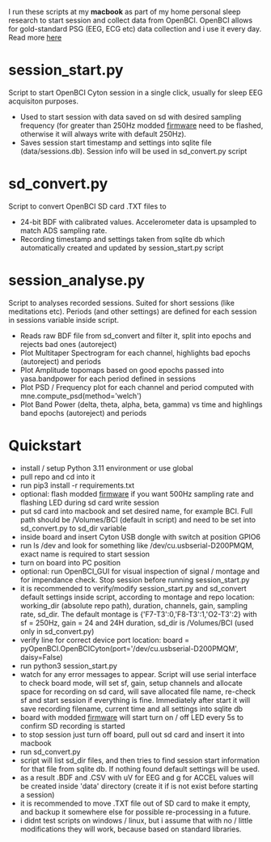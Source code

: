 I run these scripts at my **macbook** as part of my home personal sleep research to start session and collect data from OpenBCI. 
OpenBCI allows for gold-standard PSG (EEG, ECG etc) data collection and i use it every day. Read more [here](https://blog.kto.to/hypnodyne-zmax-vs-openbci-eeg-psg)

# session_start.py
Script to start OpenBCI Cyton session in a single click, usually for sleep EEG acquisiton purposes. 
* Used to start session with data saved on sd with desired sampling frequency (for greater than 250Hz modded [firmware](https://github.com/roflecopter/OpenBCI_Cyton_Library_SD) need to be flashed, otherwise it will always write with default 250Hz).
* Saves session start timestamp and settings into sqlite file (data/sessions.db). Session info will be used in sd_convert.py script

# sd_convert.py
Script to convert OpenBCI SD card .TXT files to 
* 24-bit BDF with calibrated values. Accelerometer data is upsampled to match ADS sampling rate.
* Recording timestamp and settings taken from sqlite db which automatically created and updated by session_start.py script

# session_analyse.py
Script to analyses recorded sessions. Suited for short sessions (like meditations etc).
Periods (and other settings) are defined for each session in sessions variable inside script.
* Reads raw BDF file from sd_convert and filter it, split into epochs and rejects bad ones (autoreject)
* Plot Multitaper Spectrogram for each channel, highlights bad epochs (autoreject) and periods
* Plot Amplitude topomaps based on good epochs passed into yasa.bandpower for each period defined in sessions
* Plot PSD / Frequency plot for each channel and period computed with mne.compute_psd(method='welch')
* Plot Band Power (delta, theta, alpha, beta, gamma) vs time and highlings band epochs (autoreject) and periods

# Quickstart
* install / setup Python 3.11 environment or use global
* pull repo and cd into it
* run pip3 install -r requirements.txt
* optional: flash modded [firmware](https://github.com/roflecopter/OpenBCI_Cyton_Library_SD) if you want 500Hz sampling rate and flashing LED during sd card write session
* put sd card into macbook and set desired name, for example BCI. Full path should be /Volumes/BCI (default in script) and need to be set into sd_convert.py to sd_dir variable
* inside board and insert Cyton USB dongle with switch at position GPIO6
* run ls /dev and look for something like /dev/cu.usbserial-D200PMQM, exact name is required to start session
* turn on board into PC position
* optional: run OpenBCI_GUI for visual inspection of signal / montage and for impendance check. Stop session before running session_start.py
* it is recommended to verify/modify session_start.py and sd_convert default settings inside script, according to montage and repo location: working_dir (absolute repo path), duration, channels, gain, sampling rate, sd_dir. The default montage is {'F7-T3':0,'F8-T3':1,'O2-T3':2} with sf = 250Hz, gain = 24 and 24H duration, sd_dir is /Volumes/BCI (used only in sd_convert.py)
* verify line for correct device port location: board = pyOpenBCI.OpenBCICyton(port='/dev/cu.usbserial-D200PMQM', daisy=False)
* run python3 session_start.py
* watch for any error messages to appear. Script will use serial interface to check board mode, will set sf, gain, setup channels and allocate space for recording on sd card, will save allocated file name, re-check sf and start session if everything is fine. Immediately after start it will save recording filename, current time and all settings into sqlite db
* board with modded [firmware](https://github.com/roflecopter/OpenBCI_Cyton_Library_SD) will start turn on / off LED every 5s to confirm SD recording is started
* to stop session just turn off board, pull out sd card and insert it into macbook
* run sd_convert.py
* script will list sd_dir files, and then tries to find session start information for that file from sqlite db. If nothing found default settings will be used.
* as a result .BDF and .CSV with uV for EEG and g for ACCEL values will be created inside 'data' directory (create it if is not exist before starting a session)
* it is recommended to move .TXT file out of SD card to make it empty, and backup it somewhere else for possible re-processing in a future.
* i didnt test scripts on windows / linux, but i assume that with no / little modifications they will work, because based on standard libraries.

